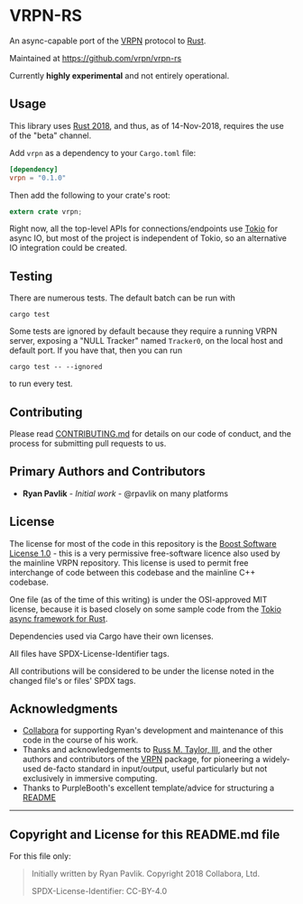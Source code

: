 # VRPN-RS

An async-capable port of the [VRPN][] protocol to [Rust][].

Maintained at <https://github.com/vrpn/vrpn-rs>

Currently **highly experimental** and not entirely operational.

## Usage

This library uses [Rust 2018](https://rust-lang-nursery.github.io/edition-guide/rust-2018/index.html),
and thus, as of 14-Nov-2018, requires the use of the "beta" channel.

Add `vrpn` as a dependency to your `Cargo.toml` file:

```toml
[dependency]
vrpn = "0.1.0"
```

Then add the following to your crate's root:

```rust
extern crate vrpn;
```

Right now, all the top-level APIs for connections/endpoints use [Tokio][] for async IO,
but most of the project is independent of Tokio, so an alternative IO integration
could be created.

## Testing

There are numerous tests. The default batch can be run with

    cargo test

Some tests are ignored by default because they require a running VRPN server,
exposing a "NULL Tracker" named `Tracker0`,
on the local host and default port.
If you have that, then you can run

    cargo test -- --ignored

to run every test.

## Contributing

Please read [CONTRIBUTING.md](CONTRIBUTING.md)
for details on our code of conduct, and the process for submitting pull requests to us.

## Primary Authors and Contributors

- **Ryan Pavlik** - *Initial work* - @rpavlik on many platforms

## License

The license for most of the code in this repository is the [Boost Software License 1.0][BSL] -
this is a very permissive free-software licence also used by the mainline VRPN repository.
This license is used to permit free interchange of code between this codebase and the
mainline C++ codebase.

One file (as of the time of this writing) is under the OSI-approved MIT license,
because it is based closely on some sample code from the [Tokio async framework for Rust][Tokio].

Dependencies used via Cargo have their own licenses.

All files have SPDX-License-Identifier tags.

All contributions will be considered to be under the license noted in the changed file's or files'
SPDX tags.

## Acknowledgments

- [Collabora](https://collabora.com) for supporting Ryan's development and maintenance of this code
  in the course of his work.
- Thanks and acknowledgements to [Russ M. Taylor, III][Russ],
  and the other authors and contributors of the [VRPN][] package,
  for pioneering a widely-used de-facto standard in input/output,
  useful particularly but not exclusively in immersive computing.
- Thanks to PurpleBooth's excellent template/advice for structuring a
  [README](https://gist.github.com/PurpleBooth/109311bb0361f32d87a2)


[VRPN]: https://github.com/vrpn/vrpn
[Rust]: https://rust-lang.org
[BSL]: https://spdx.org/licenses/BSL-1.0
[Tokio]: https://tokio.rs
[Russ]: https://www.cs.unc.edu/~taylorr/

---

## Copyright and License for this README.md file

For this file only:

> Initially written by Ryan Pavlik. Copyright 2018 Collabora, Ltd.
>
> SPDX-License-Identifier: CC-BY-4.0
